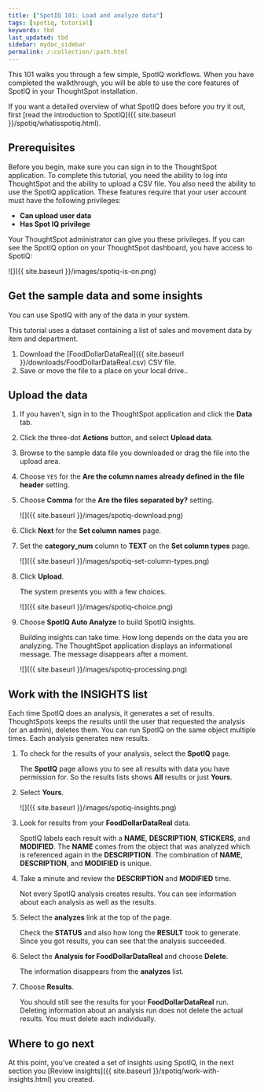 ```yaml
---
title: ["SpotIQ 101: Load and analyze data"]
tags: [spotiq, tutorial]
keywords: tbd
last_updated: tbd
sidebar: mydoc_sidebar
permalink: /:collection/:path.html
---
```

This 101 walks you through a few simple, SpotIQ workflows. When you have
completed the walkthrough, you will be able to use the core features of SpotIQ
in your ThoughtSpot installation.

If you want a detailed overview of what SpotIQ does before you try it out,
first [read the introduction to SpotIQ]({{ site.baseurl }}/spotiq/whatisspotiq.html).

## Prerequisites

Before you begin, make sure you can sign in to the ThoughtSpot application. To
complete this tutorial, you need the ability to log into ThoughtSpot and the ability
to upload a CSV file.  You also need the ability to use the SpotIQ application.
These features require that your user account must have the following privileges:

* **Can upload user data**
* **Has Spot IQ privilege**

Your ThoughtSpot administrator can give you these privileges. If you can see the
SpotIQ option on your ThoughtSpot dashboard, you have access to SpotIQ:

 ![]({{ site.baseurl }}/images/spotiq-is-on.png)

## Get the sample data and some insights

You can use SpotIQ with any of the data in your system.

This tutorial uses a dataset containing a list of sales and movement data by
item and department.

1. Download the [FoodDollarDataReal]({{ site.baseurl }}/downloads/FoodDollarDataReal.csv) CSV file.
2. Save or move the file to a place on your local drive..

## Upload the data

1. If you haven't, sign in to the ThoughtSpot application and click the **Data** tab.

2. Click the three-dot **Actions** button, and select **Upload data**.

3. Browse to the sample data file you downloaded or drag the file into the upload area.

4. Choose `YES` for the **Are the column names already defined in the file header** setting.

5. Choose **Comma** for the **Are the files separated by?** setting.

   ![]({{ site.baseurl }}/images/spotiq-download.png)

6. Click **Next** for the **Set column names** page.

7. Set the **category_num** column to **TEXT** on the **Set column types** page.

   ![]({{ site.baseurl }}/images/spotiq-set-column-types.png)

8. Click **Upload**.

   The system presents you with a few choices.

   ![]({{ site.baseurl }}/images/spotiq-choice.png)

9. Choose **SpotIQ Auto Analyze** to build SpotIQ insights.

   Building insights can take time. How long depends on the data you are
   analyzing. The ThoughtSpot application displays an informational message. The
   message disappears after a moment.

   ![]({{ site.baseurl }}/images/spotiq-processing.png)


## Work with the INSIGHTS list

Each time SpotIQ does an analysis, it generates a set of results. ThoughtSpots
keeps the results until the user that requested the analysis (or an admin),
deletes them. You can run SpotIQ on the same object multiple times. Each
analysis generates new results.

1. To check for the results of your analysis, select the **SpotIQ** page.

   The **SpotIQ** page allows you to see all results with data you have
   permission for. So the results lists shows **All** results or just **Yours**.

2. Select **Yours**.

   ![]({{ site.baseurl }}/images/spotiq-insights.png)

3. Look for results from your **FoodDollarDataReal** data.

    SpotIQ labels each result with a **NAME**, **DESCRIPTION**, **STICKERS**,
    and **MODIFIED**. The **NAME** comes from the object that was analyzed which
    is referenced again in the **DESCRIPTION**. The combination of **NAME**,
    **DESCRIPTION**, and **MODIFIED** is unique.

4. Take a minute and review the **DESCRIPTION** and **MODIFIED** time.

   Not every SpotIQ analysis creates results. You can see information about each
   analysis as well as the results.

4. Select the **analyzes** link at the top of the page.

   Check the **STATUS** and also how long the **RESULT** took to generate. Since
   you got results, you can see that the analysis succeeded.

5. Select the **Analysis for FoodDollarDataReal** and choose **Delete**.

   The information disappears from the **analyzes** list.

6. Choose **Results**.

   You should still see the results for your **FoodDollarDataReal** run. Deleting
   information about an analysis run does not delete the actual results. You
   must delete each individually.

## Where to go next

At this point, you've created a set of insights using SpotIQ, in the next section you
[Review insights]({{ site.baseurl }}/spotiq/work-with-insights.html) you created.
